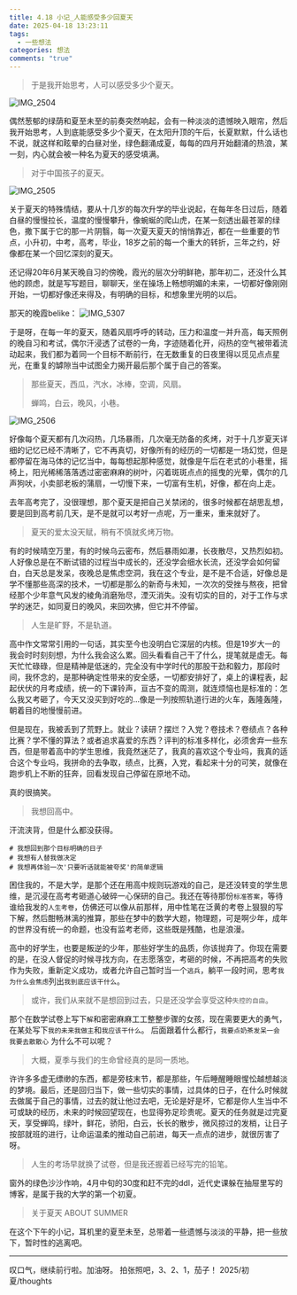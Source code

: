 ```yaml
---
title: 4.18 小记_人能感受多少回夏天
date: 2025-04-18 13:23:11
tags:
  - 一些想法
categories: 想法
comments: "true"
---
```

>于是我开始思考，人可以感受多少个夏天。 

![IMG_2504](../images/IMG_2504.png)

偶然葱郁的绿荫和夏至未至的前奏突然响起，会有一种淡淡的遗憾映入眼帘，然后我开始思考，人到底能感受多少个夏天，在太阳升顶的午后，长夏默默，什么话也不说，就这样和眩晕的白昼对坐，绿色翻涌成夏，每每的四月开始翻涌的热浪，某一刻，内心就会被一种名为夏天的感受填满。

>对于中国孩子的夏天。

![IMG_2505](../images/IMG_2505.png)

关于夏天的特殊情结，要从十几岁的每次升学的毕业说起，在每年冬日过后，随着白昼的慢慢拉长，温度的慢慢攀升，像蜿蜒的爬山虎，在某一刻透出最苍翠的绿色，撒下属于它的那一片阴翳，每一次夏天夏天的悄悄靠近，都在一些重要的节点，小升初，中考，高考，毕业，18岁之前的每一个重大的转折，三年之约，好像都在某一个回忆深刻的夏天。

还记得20年6月某天晚自习的傍晚，霞光的层次分明鲜艳，那年初二，还没什么其他的顾虑，就是写写题目，聊聊天，坐在操场上畅想明媚的未来，一切都好像刚刚开始，一切都好像还来得及，有明确的目标，和想象里光明的以后。

那天的晚霞belike：
![IMG_5307](../images/IMG_5307.JPG)

于是呀，在每一年的夏天，随着风扇呼呼的转动，压力和温度一并升高，每天照例的晚自习和考试，偶尔汗浸透了试卷的一角，字迹随着化开，闷热的空气被带着流动起来，我们都为着同一个目标不断前行，在无数重复的日夜里得以觅见点点星光，在重复的罅隙当中试图全力揭开最后那个属于自己的答案。

> 那些夏天，西瓜，汽水，冰棒，空调，风扇。
>
> 蝉鸣，白云，晚风，小巷。

![IMG_2506](../images/IMG_2506.png)

好像每个夏天都有几次闷热，几场暴雨，几次毫无防备的炙烤，对于十几岁夏天详细的记忆已经不清晰了，它不再真切，好像所有的经历的一切都是一场幻觉，但是都停留在海马体的记忆当中，每每想起那种感觉，就像是午后在老式的小巷里，摇椅上，阳光稀稀落落透过密密麻麻的树叶，闪着斑斑点点的摇曳的光晕，偶尔的几声狗吠，小卖部老板的蒲扇，一切慢下来，一切富有生机，好像，都在向上走。

去年高考完了，没很理想，那个夏天是把自己关禁闭的，很多时候都在胡思乱想，要是回到高考前几天，是不是就可以考好一点呢，万一重来，重来就好了。

>夏天的爱太没天赋，稍有不慎就炙烤万物。

有的时候晴空万里，有的时候乌云密布，然后暴雨如瀑，长夜散尽，又热烈如初。人好像总是在不断试错的过程当中成长的，还没学会细水长流，还没学会如何留白，白天总是发呆，夜晚总是焦虑空洞，我在这个专业，是不是不合适，好像总是学不懂那些高深的技术，一切都是那么的新奇与未知，一次次的受挫与熬夜，把曾经那个少年意气风发的棱角消磨殆尽，湮灭消失。没有切实的目的，对于工作与求学的迷茫，如同夏日的晚风，来回吹拂，但它并不停留。

>人生是旷野，不是轨道。

高中作文常常引用的一句话，其实至今也没明白它深层的内核。但是19岁大一的我会时时刻刻想，为什么我会这么累。回头看看自己干了什么，提笔就是虚无。每天忙忙碌碌，但是精神是低迷的，完全没有中学时代的那股干劲和毅力，那段时间，我怀念的，是那种确定性带来的安全感，一切都安排好了，桌上的课程表，起起伏伏的月考成绩，统一的下课铃声，亘古不变的周测，就连烦恼也是标准的：怎么我又考砸了，今天又没买到好吃的...像是一列按照轨道行进的火车，轰隆轰隆，朝着目的地慢慢前进。

但是现在，我被丢到了荒野上。就业？读研？摆烂？入党？卷技术？卷绩点？各种比赛？学不懂的算法？或者追求喜爱的东西？评判的标准多样化，必须舍弃一些东西，但是带着高中的学生思维，我竟然迷茫了，我真的喜欢这个专业吗，我真的适合这个专业吗，我拼命的去争取，绩点，比赛，入党，看起来十分的可笑，就像在跑步机上不断的狂奔，回看发现自己停留在原地不动。

真的很搞笑。

>我想回高中。

汗流浃背，但是什么都没获得。
```nomore
# 我想回到那个目标明确的日子
# 我想有人替我做决定
# 我想再体验一次'只要听话就能被夸奖'的简单逻辑
```

困住我的，不是大学，是那个还在用高中规则玩游戏的自己，是还没转变的学生思维，是沉浸在高考考砸道心破碎一心保研的自己。我还在等待那份`标准答案`，等待谁给我发的`人生考卷`，仿佛还可以像从前那样，用中性笔在泛黄的考卷上狠狠的写下解，然后酣畅淋漓的推算，那些在梦中的数学大题，物理题，可是啊少年，成年的世界没有统一的命题，也没有监考老师，这些既是残酷，也是浪漫。

高中的好学生，也要是叛逆的少年，那些好学生的品质，你该抛弃了。你现在需要的是，在没人督促的时候寻找方向，在志愿落空，考砸的时候，不再把高考的失败作为失败，重新定义成功，或者允许自己暂时当一个`逃兵`，躺平一段时间，思考`我为什么会焦虑`列出`我到底应该干什么`。

>或许，我们从来就不是想回到过去，只是还没学会享受这种`失控的自由`。

那个在数学试卷上写下`解`和密密麻麻工工整整步骤的女孩，现在需要更大的勇气，在某处写下`我的未来我做主`和`我应该干什么`。
后面跟着什么都行，`我要点奶茶发呆一会` `我要去散散心` 为什么不可以呢？

>大概，夏季与我们的生命曾经真的是同一质地。

许许多多虚无缥缈的东西，都是旁枝末节，都是那些，午后睡醒睡眼惺忪越想越淡的梦境。最后，还是回归当下，做一些切实的事情，过具体的日子，在什么时候就去做属于自己的事情，过去的就让他过去吧，无论是好是坏，它都是你人生当中不可或缺的经历，未来的时候回望现在，也显得弥足珍贵呢。夏天的任务就是过完夏天，享受蝉鸣，绿叶，鲜花，骄阳，白云，长长的散步，微风掠过的发梢，让日子按部就班的进行，让命运温柔的推动自己前进，每天一点点的进步，就很厉害了呀。

>人生的考场早就换了试卷，但是我还握着已经写完的铅笔。

窗外的绿色沙沙作响，4月中旬的30度和赶不完的ddl，近代史课躲在抽屉里写的博客，是属于我的大学的第一个初夏。

>关于夏天 ABOUT SUMMER

在这个下午的小记，耳机里的夏至未至，总带着一些遗憾与淡淡的平静，把一些放下，暂时性的逃离吧。

---
叹口气，继续前行啦。加油呀。
拍张照吧，3、2、1，茄子！
2025/初夏/thoughts